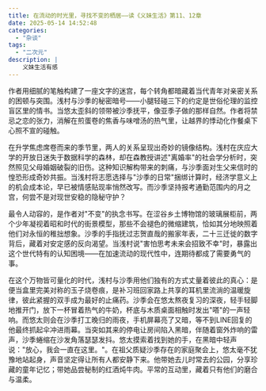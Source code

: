 ```yaml
---
title: 在流动的时光里，寻找不变的栖居——读《义妹生活》第11、12章
date: 2025-05-14 14:52:48
categories: 
  - "杂谈"
tags:
  - "二次元" 
description: |
    义妹生活有感
---
```



​	作者用细腻的笔触构建了一座文字的迷宫，每个转角都暗藏着当代青年对亲密关系的困顿与突围。浅村与沙季的秘密暗号——小腿轻碰三下的约定是世俗伦理的监控盲区里的情书。当悠太歪斜的领带被沙季抚平，像亚季子做的那样自然。作者将禁忌之恋的张力，消解在煎蛋卷的焦香与味噌汤的热气里，让越界的悸动化作餐桌下心照不宣的碰触。

​	在升学焦虑席卷而来的季节里，两人的关系呈现出奇妙的镜像结构。浅村在庆应大学的开放日迷失于数据科学的森林，却在森教授讲述"离婚率"的社会学分析时，突然照见父母婚姻破裂的旧伤。这种知识解构带来的刺痛，与沙季面对生父来信时的惶恐形成奇妙共振。当浅村将志愿选择与"沙季的日常"捆绑计算时，经济学意义上的机会成本论，早已被情感贴现率悄然改写。而沙季坚持报考通勤范围内的月之宫，何尝不是对现世安稳的隐秘守护？

​	最令人动容的，是作者对"不变"的执念书写。在涩谷乡土博物馆的玻璃展柜前，两个少年凝视着昭和时代的街景模型，那些不会褪色的微缩建筑，恰如其分地映照着他们对永恒的稚拙想象。沙季的手指抚过志贺直哉的搬家年表，二十三迁徙的数字背后，藏着对安定感的反向渴望。当浅村说"害怕思考未来会招致不幸"时，暴露出这个世代特有的认知困境——在加速流动的现代性中，连期待都成了需要勇气的事。

​	在这个万物皆可量化的时代，浅村与沙季用他们独有的方式丈量着彼此的真心：是便当盒里完美对称的玉子烧卷痕，是补习班回家路上共享的耳机里流淌的温暖旋律，彼此紧握的双手成为最好的止痛药。沙季会在悠太熬夜复习的深夜，轻手轻脚地推开门，放下一杯冒着热气的牛奶，杯底与木质桌面相触时发出"嗒"的一声轻响。而悠太则会在沙季打工晚归的雨夜，手机屏幕亮了又暗，等不到LINE回复的他最终抓起伞冲进雨幕。当突如其来的停电让房间陷入黑暗，伴随着窗外炸响的雷声，沙季蜷缩在沙发角落瑟瑟发抖。悠太摸索着找到她的手，在黑暗中轻声说："放心，我会一直在这里。"。在祖父质疑沙季存在的家庭聚会上，悠太毫不犹豫地站起身，声音坚定得让所有人都安静下来。他带她去儿时常去的公园，分享珍藏的童年记忆；带她品尝秘制的红酒炖牛肉。平常的互动里，藏着只有他们的磨合与温柔。